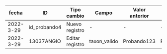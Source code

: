| fecha | ID | Tipo cambio | Campo | Valor anterior | Valor actual | Usuario | 
| -- | -- | -- | -- | -- | -- | -- |
| 2022-3-29 | id_probando4 | Nuevo registro | - | - | - | admin@zen.dro |
| 2022-3-29 | 13037ANGIO | Editar registro | taxon_valido | Probando123 | Probando123sdad | admin@zen.dro |
